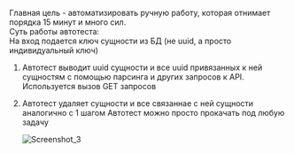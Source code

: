 Главная цель - автоматизировать ручную работу, которая отнимает порядка 15 минут и много сил.  
Суть работы автотеста:  
На вход подается ключ сущности из БД (не uuid, а просто индивидуальный ключ)  
1) Автотест выводит uuid сущности и все uuid привязанных к ней сущностям с помощью парсинга и других запросов к API.  Используется вызов GET запросов
2) Автотест удаляет сущности и все связаннае с ней сущности аналогично с 1 шагом  Автотест можно просто прокачать под любую задачу  

   
   ![Screenshot_3](https://github.com/user-attachments/assets/49c1eb72-74db-42ec-a84c-4114156aa255)

